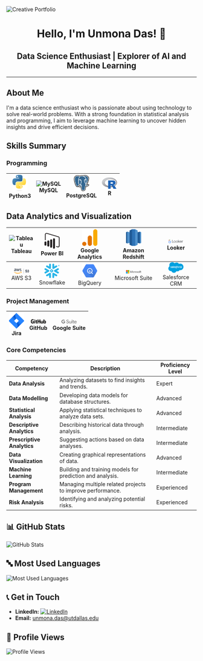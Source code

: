 

![Creative Portfolio](https://github.com/IamUnmona/IamUnmona/blob/main/Welcome%20to%20my%20page.gif)






<div align="center">

# Hello, I'm Unmona Das! 👋

## Data Science Enthusiast | Explorer of AI and Machine Learning


</div>

---

##  About Me
I'm a data science enthusiast who is passionate about using technology to solve real-world problems. With a strong foundation in statistical analysis and programming, I aim to leverage machine learning to uncover hidden insights and drive efficient decisions.

## Skills Summary

### Programming
| <img src="https://github.com/IamUnmona/IamUnmona/blob/main/Python%20Software%20Foundation_idixzIbrOi_2.svg" alt="Python3" width="40"><br>Python3 | <img src="https://github.com/IamUnmona/IamUnmona/blob/main/Oracle%20MySQL_idtlXpo9bo_1.svg" alt="MySQL" width="40"><br>MySQL | <img src="https://github.com/IamUnmona/IamUnmona/blob/main/PostgreSQL_idG_UafUz7_2.svg" alt="PostgreSQL" width="40"><br>PostgreSQL | <img src="https://github.com/IamUnmona/IamUnmona/blob/main/r-lang.svg" alt="R" width="40"><br>R |
|:---:|:---:|:---:|:---:|

## Data Analytics and Visualization
| <img src="https://github.com/IamUnmona/IamUnmona/blob/main/Tableau_idW4GZaB-5_6.svg" alt="Tableau" width="40"><br>Tableau | <img src="https://github.com/IamUnmona/IamUnmona/blob/main/power-bi.svg" alt="Power BI" width="40"><br>Power BI | <img src="https://github.com/IamUnmona/IamUnmona/blob/main/google-analytics-4.svg" alt="Google Analytics" width="40"><br>Google Analytics | <img src="https://github.com/IamUnmona/IamUnmona/blob/main/aws-redshift-logo.svg" alt="Amazon Redshift" width="40"><br>Amazon Redshift | <img src="https://github.com/IamUnmona/IamUnmona/blob/main/looker-1.svg" alt="Looker" width="40"><br>Looker |
|:---:|:---:|:---:|:---:|:---:|
| <img src="https://github.com/IamUnmona/IamUnmona/blob/main/amazon-s3.svg" alt="AWS S3" width="40"><br>AWS S3 | <img src="https://github.com/IamUnmona/IamUnmona/blob/main/Snowflake_idCkdSg0B6_5.svg" alt="Snowflake" width="40"><br>Snowflake | <img src="https://github.com/IamUnmona/IamUnmona/blob/main/google-bigquery-logo-1.svg" alt="BigQuery" width="40"><br>BigQuery | <img src="https://github.com/IamUnmona/IamUnmona/blob/main/microsoft-6.svg" alt="Microsoft Suite" width="40"><br>Microsoft Suite | <img src="https://github.com/IamUnmona/IamUnmona/blob/main/salesforce-2.svg" alt="Salesforce CRM" width="40"><br>Salesforce CRM |


### Project Management
| <img src="https://github.com/IamUnmona/IamUnmona/blob/main/jira-3.svg" alt="Jira" width="40"><br>Jira | <img src="https://github.com/IamUnmona/IamUnmona/blob/main/github-2.svg" alt="GitHub" width="40"><br>GitHub | <img src="https://github.com/IamUnmona/IamUnmona/blob/main/google-suite-logo.svg" alt="Google Suite" width="40"><br>Google Suite |
|:---:|:---:|:---:|


### Core Competencies

| Competency                    | Description                                             | Proficiency Level |
|-------------------------------|---------------------------------------------------------|-------------------|
| **Data Analysis**             | Analyzing datasets to find insights and trends.         | Expert            |
| **Data Modelling**            | Developing data models for database structures.         | Advanced          |
| **Statistical Analysis**      | Applying statistical techniques to analyze data sets.   | Advanced          |
| **Descriptive Analytics**     | Describing historical data through analysis.            | Intermediate      |
| **Prescriptive Analytics**    | Suggesting actions based on data analyses.              | Intermediate      |
| **Data Visualization**        | Creating graphical representations of data.             | Advanced          |
| **Machine Learning**          | Building and training models for prediction and analysis.| Intermediate     |
| **Program Management**        | Managing multiple related projects to improve performance.| Experienced   |
| **Risk Analysis**             | Identifying and analyzing potential risks.              | Experienced      |


## 📊 GitHub Stats
![GitHub Stats](https://github-readme-stats.vercel.app/api?username=iamUnmona&show_icons=true&theme=radical)

## 🔤 Most Used Languages
![Most Used Languages](https://github-readme-stats.vercel.app/api/top-langs/?username=iamUnmona&layout=compact&theme=vue)

## 📞 Get in Touch
- **LinkedIn:** [![LinkedIn](https://img.shields.io/badge/LinkedIn-Unmona_Das-blue?style=flat-square&logo=linkedin)](https://www.linkedin.com/in/unmona-das)
- **Email:** [unmona.das@utdallas.edu](mailto:unmona.das@utdallas.edu)

## 👀 Profile Views
![Profile Views](https://komarev.com/ghpvc/?username=iamUnmona&style=flat-square&color=blueviolet)






















